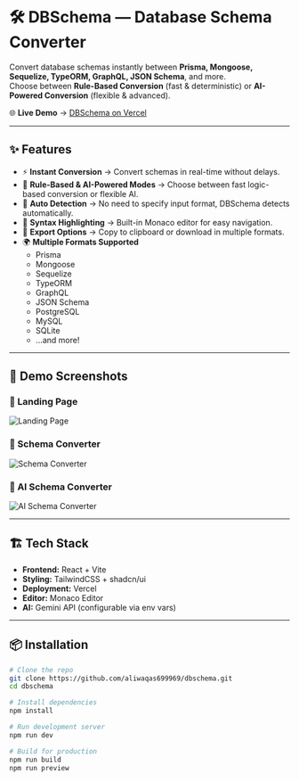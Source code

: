 # 🛠️ DBSchema — Database Schema Converter

Convert database schemas instantly between **Prisma, Mongoose, Sequelize, TypeORM, GraphQL, JSON Schema**, and more.  
Choose between **Rule-Based Conversion** (fast & deterministic) or **AI-Powered Conversion** (flexible & advanced).

🌐 **Live Demo** → [DBSchema on Vercel](https://db-eight-ebon.vercel.app/)

---

## ✨ Features

- ⚡ **Instant Conversion** → Convert schemas in real-time without delays.
- 🧠 **Rule-Based & AI-Powered Modes** → Choose between fast logic-based conversion or flexible AI.
- 🔎 **Auto Detection** → No need to specify input format, DBSchema detects automatically.
- 🎨 **Syntax Highlighting** → Built-in Monaco editor for easy navigation.
- 📂 **Export Options** → Copy to clipboard or download in multiple formats.
- 🌍 **Multiple Formats Supported**
  - Prisma
  - Mongoose
  - Sequelize
  - TypeORM
  - GraphQL
  - JSON Schema
  - PostgreSQL
  - MySQL
  - SQLite
  - …and more!

---

## 🚀 Demo Screenshots

### 🔹 Landing Page

![Landing Page](./screenshots/landing.png)

### 🔹 Schema Converter

![Schema Converter](./screenshots/convert.png)

### 🔹 AI Schema Converter

![ AI Schema Converter](./screenshots/convertAI.png)

---

## 🏗️ Tech Stack

- **Frontend:** React + Vite
- **Styling:** TailwindCSS + shadcn/ui
- **Deployment:** Vercel
- **Editor:** Monaco Editor
- **AI:** Gemini API (configurable via env vars)

---

## 📦 Installation

```bash
# Clone the repo
git clone https://github.com/aliwaqas699969/dbschema.git
cd dbschema

# Install dependencies
npm install

# Run development server
npm run dev

# Build for production
npm run build
npm run preview
```
